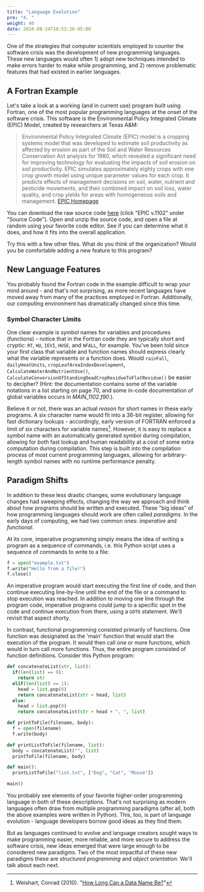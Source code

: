 ```yaml
---
title: "Language Evolution"
pre: "4. "
weight: 40
date: 2018-08-24T10:53:26-05:00
---
```


One of the strategies that computer scientists employed to counter the software crisis was the development of new programming languages.  These new languages would often 1) adopt new techniques intended to make errors harder to make while programming, and 2) remove problematic features that had existed in earlier languages.  

## A Fortran Example
Let's take a look at a working (and in current use) program built using Fortran, one of the most popular programming languages at the onset of the software crisis.  This software is the Environmental Policy Integrated Climate (EPIC) Model, created by researchers at Texas A&M:

<blockquote>
Environmental Policy Integrated Climate (EPIC) model is a cropping systems model that was developed to estimate soil productivity as affected by erosion as part of the Soil and Water Resources Conservation Act analysis for 1980, which revealed a significant need for improving technology for evaluating the impacts of soil erosion on soil productivity.  EPIC simulates approximately eighty crops with one crop growth model using unique parameter values for each crop.  It predicts effects of management decisions on soil, water, nutrient and pesticide movements, and their combined impact on soil loss, water quality, and crop yields for areas with homogeneous soils and management. 
<a href="https://epicapex.tamu.edu/epic/">EPIC Homepage</a>
</blockquote>

You can download the raw source code [here](https://epicapex.tamu.edu/software/) (click "EPIC v.1102" under "Source Code"). Open and unzip the source code, and open a file at random using your favorite code editor.  See if you can determine what it does, and how it fits into the overall application.  

Try this with a few other files.  What do you think of the organization?  Would you be comfortable adding a new feature to this program?

## New Language Features
You probably found the Fortran code in the example difficult to wrap your mind around - and that's not surprising, as more recent languages have moved away from many of the practices employed in Fortran.  Additionally, our computing environment has dramatically changed since this time.  

### Symbol Character Limits
One clear example is symbol names for variables and procedures (functions) - notice that in the Fortran code they are typically short and cryptic: `RT`, `HU`, `IEVI`, `HUSE`, and `NFALL`, for example.  You've been told since your first class that variable and function names should express clearly what the variable represents or a function does.  Would `rainFall`, `dailyHeatUnits`, `cropLeafAreaIndexDevelopment`, `CalculateWaterAndNutrientUse()`, `CalculateConversionOfStandingDeadCropResidueToFlatResidue()` be easier to decipher? (Hint: the documentation contains some of the variable notations in a list starting on page 70, and some in-code documentation of global variables occurs in *MAIN_1102.f90*.).

Believe it or not, there was an actual _reason_ for short names in these early programs.  A six character name would fit into a 36-bit register, allowing for fast dictionary lookups - accordingly, early version of FORTRAN enforced a limit of six characters for variable names[^namelength]. However, it is easy to replace a symbol name with an automatically generated symbol during compilation, allowing for _both_ fast lookup and human readability at a cost of some extra computation during compilation.  This step is built into the compilation process of most current programming languages, allowing for arbitrary-length symbol names with no runtime performance penalty.

[^namelength]: Weishart, Conrad (2010). "[How Long Can a Data Name Be?](https://www.idinews.com/history/nameLength.html)"

<!-- TODO: Type Checking, Linting -->

## Paradigm Shifts

In addition to these less drastic changes, some evolutionary language changes had sweeping effects, changing the way we approach and think about how programs should be written and executed. These "big ideas" of how programming languages should work are often called _paradigms_.  In the early days of computing, we had two common ones: _imperative_ and _functional_.

At its core, imperative programming simply means the idea of writing a program as a sequence of commands, i.e. this Python script uses a sequence of commands to write to a file:

```python
f = open("example.txt")
f.write("Hello from a file!")
f.close()
```

An imperative program would start executing the first line of code, and then continue executing line-by-line until the end of the file or a command to stop execution was reached. In addition to moving one line through the program code, imperative programs could jump to a specific spot in the code and continue execution from there, using a `GOTO` statement.  We'll revisit that aspect shorty.

In contrast, functional programming consisted primarily of functions. One function was designated as the 'main' function that would start the execution of the program. It would then call one or more functions, which would in turn call more functions. Thus, the entire program consisted of function definitions. Consider this Python program:

```python
def concatenateList(str, list):
  if(len(list) == 0):
    return str
  elif(len(list) == 1):
    head = list.pop(0)
    return concatenateList(str + head, list)
  else:
    head = list.pop(0)
    return concatenateList(str + head + ", ", list)

def printToFile(filename, body):
  f = open(filename)
  f.write(body)

def printListToFile(filename, list):
  body = concatenateList("", list)
  printToFile(filename, body)

def main():
  printListToFile("list.txt", ["Dog", "Cat", "Mouse"])

main()
```
You probably see elements of your favorite higher-order programming language in both of these descriptions.  That's not surprising as modern languages often draw from multiple programming paradigms (after all, both the above examples were written in Python). This, too, is part of language evolution - language developers borrow good ideas as they find them.

But as languages continued to evolve and language creators sought ways to make programming easier, more reliable, and more secure to address the software crisis, new ideas emerged that were large enough to be considered new paradigms. Two of the most impactful of these new paradigms these are _structured programming_ and _object orientation_.  We'll talk about each next.